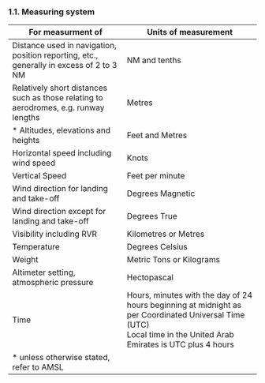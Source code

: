 ### 1.1. Measuring system

| For measurment of                                            | Units of measurement                                         |
| ------------------------------------------------------------ | ------------------------------------------------------------ |
| Distance used in navigation, position reporting, etc., generally in excess of 2 to 3 NM | NM and tenths                                                |
| Relatively short distances such as those relating to aerodromes, e.g. runway lengths | Metres                                                       |
| * Altitudes, elevations and heights                          | Feet and Metres                                              |
| Horizontal speed including wind speed                        | Knots                                                        |
| Vertical Speed                                               | Feet per minute                                              |
| Wind direction for landing and take-off                      | Degrees Magnetic                                             |
| Wind direction except for landing and take-off               | Degrees True                                                 |
| Visibility including RVR                                     | Kilometres or Metres                                         |
| Temperature                                                  | Degrees Celsius                                              |
| Weight                                                       | Metric Tons or Kilograms                                     |
| Altimeter setting, atmospheric pressure                      | Hectopascal                                                  |
| Time                                                         | Hours, minutes with the day of 24 hours beginning at midnight as  per Coordinated Universal Time (UTC) <br />Local time in the United Arab Emirates is UTC plus 4 hours |
| \* unless otherwise stated, refer to AMSL                    |                                                              |
